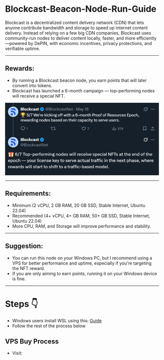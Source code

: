 # Blockcast-Beacon-Node-Run-Guide

Blockcast is a decentralized content delivery network (CDN) that lets anyone contribute bandwidth and storage to speed up internet content delivery. Instead of relying on a few big CDN companies, Blockcast uses community-run nodes to deliver content locally, faster, and more efficiently—powered by DePIN, with economic incentives, privacy protections, and verifiable uptime.

---

## Rewards:

- By running a Blockcast beacon node, you earn points that will later convert into tokens.
- Blockcast has launched a 6-month campaign — top-performing nodes will receive a special NFT.

![image alt](https://github.com/CryptoGurujiOG/Blockcast-Beacon-Node-Run-Guide/blob/43dc5494b182ca3705d2a9ea2dea8d6fe6ec8325/Screenshot%201.png)

---

## Requirements:

- Minimum (2 vCPU, 2 GB RAM, 20 GB SSD, Stable Internet, Ubuntu 22.04)
- Recommended (4+ vCPU, 4+ GB RAM, 50+ GB SSD, Stable Internet, Ubuntu 22.04)
- More CPU, RAM, and Storage will improve performance and stability.

---

## Suggestion:

- You can run this node on your Windows PC, but I recommend using a VPS for better performance and uptime, especially if you're targeting the NFT reward.
- If you are only aiming to earn points, running it on your Windows device is fine.

---

# Steps 👇

- Windows users install WSL using this: [Guide](https://github.com/CryptoGurujiOG/Install-Ubuntu-on-Windows-using-WSL)
- Follow the rest of the process below

## VPS Buy Process 

- Visit: 

